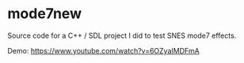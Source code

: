# mode7new

Source code for a C++ / SDL project I did to test SNES mode7 effects. 

Demo: https://www.youtube.com/watch?v=6OZyaIMDFmA
